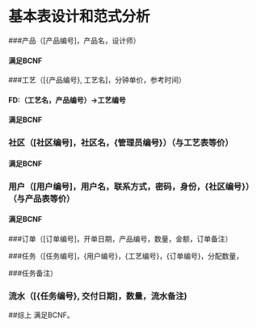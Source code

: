# 基本表设计和范式分析

###产品（[产品编号]，产品名，设计师）

#### 满足BCNF



###工艺（[{产品编号}, 工艺名]，分钟单价，参考时间）

#### FD:（工艺名，产品编号）->工艺编号

#### 满足BCNF

###

### 社区（[社区编号]，社区名，{管理员编号}）（与工艺表等价）

#### 满足BCNF



### 用户（[用户编号]，用户名，联系方式，密码，身份，{社区编号}）（与产品表等价）

#### 满足BCNF



###订单（[订单编号]，开单日期，产品编号，数量，金额，订单备注）



###任务（[任务编号]，{用户编号}，{工艺编号}，{订单编号}，分配数量，

###任务备注）



### 流水（[{任务编号}, 交付日期]，数量，流水备注)



##综上 满足BCNF。